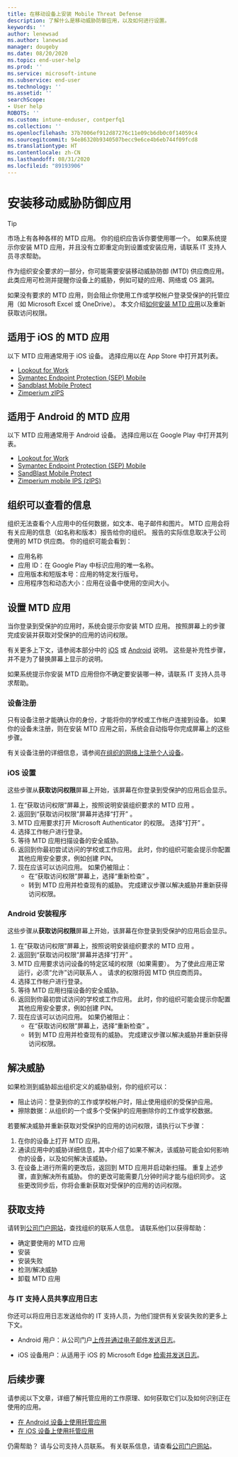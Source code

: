 ```yaml
---
title: 在移动设备上安装 Mobile Threat Defense
description: 了解什么是移动威胁防御应用，以及如何进行设置。
keywords: ''
author: lenewsad
ms.author: lanewsad
manager: dougeby
ms.date: 08/20/2020
ms.topic: end-user-help
ms.prod: ''
ms.service: microsoft-intune
ms.subservice: end-user
ms.technology: ''
ms.assetid: ''
searchScope:
- User help
ROBOTS: ''
ms.custom: intune-enduser, contperfq1
ms.collection: ''
ms.openlocfilehash: 37b7006ef912d87276c11e09cb6db0c0f14059c4
ms.sourcegitcommit: 94e86320b9340507becc9e6ce4b6eb744f09fcd8
ms.translationtype: HT
ms.contentlocale: zh-CN
ms.lasthandoff: 08/31/2020
ms.locfileid: "89193906"
---
```

# <a name="install-mobile-threat-defense-app"></a>安装移动威胁防御应用  

> [!TIP]
> 市场上有各种各样的 MTD 应用。 你的组织应告诉你要使用哪一个。 如果系统提示你安装 MTD 应用，并且没有立即重定向到设置或安装应用，请联系 IT 支持人员寻求帮助。  

作为组织安全要求的一部分，你可能需要安装移动威胁防御 (MTD) 供应商应用。 此类应用可检测并提醒你设备上的威胁，例如可疑的应用、网络或 OS 漏洞。  

如果没有要求的 MTD 应用，则会阻止你使用工作或学校帐户登录受保护的托管应用（如 Microsoft Excel 或 OneDrive）。 本文介绍[如何安装 MTD 应用](set-up-mobile-threat-defense.md#set-up-mtd-app)以及重新获取访问权限。    

## <a name="mtd-apps-for-ios"></a>适用于 iOS 的 MTD 应用
以下 MTD 应用通常用于 iOS 设备。 选择应用以在 App Store 中打开其列表。   

* [Lookout for Work](https://go.microsoft.com/fwlink/?linkid=2139367)
* [Symantec Endpoint Protection (SEP) Mobile](https://go.microsoft.com/fwlink/?linkid=2139141)
* [Sandblast Mobile Protect](https://go.microsoft.com/fwlink/?linkid=2139231)
* [Zimperium zIPS](https://go.microsoft.com/fwlink/?linkid=2139232)


## <a name="mtd-apps-for-android"></a>适用于 Android 的 MTD 应用 
以下 MTD 应用通常用于 Android 设备。 选择应用以在 Google Play 中打开其列表。  

* [Lookout for Work](https://go.microsoft.com/fwlink/?linkid=2139453)
* [Symantec Endpoint Protection (SEP) Mobile](https://go.microsoft.com/fwlink/?linkid=2139454)
* [SandBlast Mobile Protect](https://go.microsoft.com/fwlink/?linkid=2139455)
* [Zimperium mobile IPS (zIPS)](https://go.microsoft.com/fwlink/?linkid=2139142)  


## <a name="information-your-organization-can-see"></a>组织可以查看的信息   

组织无法查看个人应用中的任何数据，如文本、电子邮件和图片。 MTD 应用会将有关应用的信息（如名称和版本）报告给你的组织。 报告的实际信息取决于公司使用的 MTD 供应商。 你的组织可能会看到：   

* 应用名称  
* 应用 ID：在 Google Play 中标识应用的唯一名称。  
* 应用版本和短版本号：应用的特定发行版号。  
* 应用程序包和动态大小：应用在设备中使用的空间大小。 


## <a name="set-up-mtd-app"></a>设置 MTD 应用 
当你登录到受保护的应用时，系统会提示你安装 MTD 应用。 按照屏幕上的步骤完成安装并获取对受保护的应用的访问权限。 

有关更多上下文，请参阅本部分中的 [iOS](set-up-mobile-threat-defense.md#ios-setup) 或 [Android](set-up-mobile-threat-defense.md#android-setup) 说明。 这些是补充性步骤，并不是为了替换屏幕上显示的说明。 

如果系统提示你安装 MTD 应用但你不确定要安装哪一种，请联系 IT 支持人员寻求帮助。  

### <a name="device-registration"></a>设备注册  
只有设备注册才能确认你的身份，才能将你的学校或工作帐户连接到设备。 如果你的设备未注册，则在安装 MTD 应用之前，系统会自动指导你完成屏幕上的这些步骤。   

有关设备注册的详细信息，请参阅[在组织的网络上注册个人设备](/azure/active-directory/user-help/user-help-register-device-on-network)。  

### <a name="ios-setup"></a>iOS 设置  
这些步骤从**获取访问权限**屏幕上开始，该屏幕在你登录到受保护的应用后会显示。  

1. 在“获取访问权限”屏幕上，按照说明安装组织要求的 MTD 应用  。   
2. 返回到“获取访问权限”屏幕并选择“打开”   。  
3. MTD 应用要求打开 Microsoft Authenticator 的权限。 选择“打开”  。 
4. 选择工作帐户进行登录。 
5. 等待 MTD 应用扫描设备的安全威胁。 
6. 返回到你最初尝试访问的学校或工作应用。 此时，你的组织可能会提示你配置其他应用安全要求，例如创建 PIN。   
7. 现在应该可以访问应用。 如果仍被阻止：  
    * 在“获取访问权限”屏幕上，选择“重新检查”   。  
    * 转到 MTD 应用并检查现有的威胁。 完成建议步骤以解决威胁并重新获得访问权限。    

### <a name="android-setup"></a>Android 安装程序 
这些步骤从**获取访问权限**屏幕上开始，该屏幕在你登录到受保护的应用后会显示。  

1. 在“获取访问权限”屏幕上，按照说明安装组织要求的 MTD 应用  。  
2. 返回到“获取访问权限”屏幕并选择“打开”   。  
3. MTD 应用要求访问设备的特定区域的权限（如果需要）。 为了使此应用正常运行，必须“允许”访问联系人  。 请求的权限将因 MTD 供应商而异。  
4. 选择工作帐户进行登录。  
5. 等待 MTD 应用扫描设备的安全威胁。  
6. 返回到你最初尝试访问的学校或工作应用。 此时，你的组织可能会提示你配置其他应用安全要求，例如创建 PIN。  
7. 现在应该可以访问应用。 如果仍被阻止：  
    * 在“获取访问权限”屏幕上，选择“重新检查”   。  
    * 转到 MTD 应用并检查现有的威胁。 完成建议步骤以解决威胁并重新获得访问权限。  


## <a name="resolving-a-threat"></a>解决威胁
如果检测到威胁超出组织定义的威胁级别，你的组织可以：  
   
* 阻止访问：登录到你的工作或学校帐户时，阻止使用组织的受保护应用。  
* 擦除数据：从组织的一个或多个受保护的应用删除你的工作或学校数据。  

若要解决威胁并重新获取对受保护的应用的访问权限，请执行以下步骤：  

1. 在你的设备上打开 MTD 应用。     
2. 通读应用中的威胁详细信息，其中介绍了如果不解决，该威胁可能会如何影响你的设备，以及如何解决该威胁。 
3. 在设备上进行所需的更改后，返回到 MTD 应用并启动新扫描。 重复上述步骤，直到解决所有威胁。 你的更改可能需要几分钟时间才能与组织同步。 这些更改同步后，你将会重新获取对受保护的应用的访问权限。 

## <a name="get-support"></a>获取支持
请转到[公司门户网站](https://go.microsoft.com/fwlink/?linkid=2010980)，查找组织的联系人信息。 请联系他们以获得帮助：

* 确定要使用的 MTD 应用  
* 安装  
* 安装失败  
* 检测/解决威胁  
* 卸载 MTD 应用   
 

### <a name="share-app-logs-with-it-support"></a>与 IT 支持人员共享应用日志  
你还可以将应用日志发送给你的 IT 支持人员，为他们提供有关安装失败的更多上下文。  
* Android 用户：从公司门户[上传并通过电子邮件发送日志](./send-logs-to-your-it-admin-by-email-android.md)。   

* iOS 设备用户：从适用于 iOS 的 Microsoft Edge [检索并发送日志](/intune/apps/manage-microsoft-edge#use-microsoft-edge-to-access-managed-app-logs)。  


## <a name="next-steps"></a>后续步骤  

请参阅以下文章，详细了解托管应用的工作原理、如何获取它们以及如何识别正在使用的应用。  

* [在 Android 设备上使用托管应用](use-managed-apps-on-your-device-android.md)
* [在 iOS 设备上使用托管应用](use-managed-apps-on-your-device-ios.md)  

仍需帮助？ 请与公司支持人员联系。 有关联系信息，请查看[公司门户网站](https://go.microsoft.com/fwlink/?linkid=2010980)。